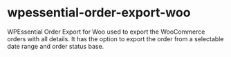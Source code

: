 # wpessential-order-export-woo
WPEssential Order Export for Woo used to export the WooCommerce orders with all details. It has the option to export the order from a selectable date range and order status base.
